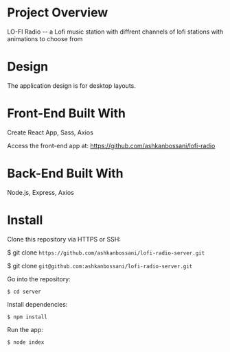 # Project Overview
LO-FI Radio -- a Lofi music station with diffrent channels of lofi stations with animations to choose from

# Design

The application design is for desktop layouts.

# Front-End Built With

Create React App, Sass, Axios 

Access the front-end app at: https://github.com/ashkanbossani/lofi-radio

# Back-End Built With

Node.js, Express, Axios


# Install
Clone this repository via HTTPS or SSH:

$ git clone `https://github.com/ashkanbossani/lofi-radio-server.git`

$ git clone `git@github.com:ashkanbossani/lofi-radio-server.git`

Go into the repository:

`$ cd server`

Install dependencies:

`$ npm install`

Run the app:

`$ node index`
